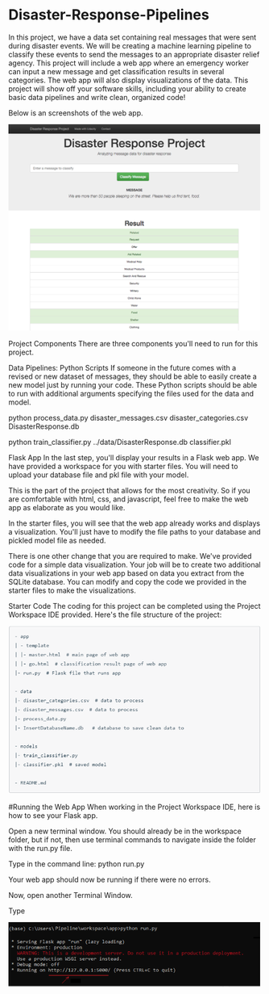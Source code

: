 # Disaster-Response-Pipelines
In this project, we have a data set containing real messages that were sent during disaster events. We will be creating a machine learning pipeline to classify these events to send the messages to an appropriate disaster relief agency.
This project will include a web app where an emergency worker can input a new message and get classification results in several categories. The web app will also display visualizations of the data. This project will show off your software skills, including your ability to create basic data pipelines and write clean, organized code!

Below is an screenshots of the web app.

<img src="/doc/disaster-response-project2.png" width="500">

Project Components
There are three components you'll need to run for this project.

Data Pipelines: Python Scripts
If someone in the future comes with a revised or new dataset of messages, they should be able to easily create a new model just by running your code. These Python scripts should be able to run with additional arguments specifying the files used for the data and model.

python process_data.py disaster_messages.csv disaster_categories.csv DisasterResponse.db

python train_classifier.py ../data/DisasterResponse.db classifier.pkl

Flask App
In the last step, you'll display your results in a Flask web app. We have provided a workspace for you with starter files. You will need to upload your database file and pkl file with your model.

This is the part of the project that allows for the most creativity. So if you are comfortable with html, css, and javascript, feel free to make the web app as elaborate as you would like.

In the starter files, you will see that the web app already works and displays a visualization. You'll just have to modify the file paths to your database and pickled model file as needed.

There is one other change that you are required to make. We've provided code for a simple data visualization. Your job will be to create two additional data visualizations in your web app based on data you extract from the SQLite database. You can modify and copy the code we provided in the starter files to make the visualizations.

Starter Code
The coding for this project can be completed using the Project Workspace IDE provided. Here's the file structure of the project:
 
<img src="/doc/config1.PNG" width="500">

#Running the Web App
When working in the Project Workspace IDE, here is how to see your Flask app.

Open a new terminal window. You should already be in the workspace folder, but if not, then use terminal commands to navigate inside the folder with the run.py file.

Type in the command line:
python run.py

Your web app should now be running if there were no errors.

Now, open another Terminal Window.

Type

<img src="/doc/config2.png" width="500">





